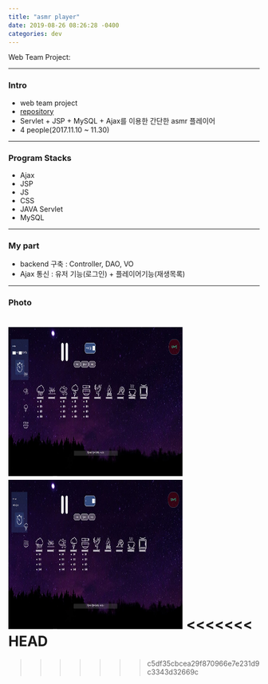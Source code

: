 ```yaml
---
title: "asmr player"
date: 2019-08-26 08:26:28 -0400
categories: dev
---
```


Web Team Project:

---

### Intro
- web team project
- [repository]
- Servlet + JSP + MySQL + Ajax를 이용한 간단한 asmr 플레이어
- 4 people(2017.11.10 ~ 11.30)

---

### Program Stacks
- Ajax
- JSP
- JS
- CSS
- JAVA Servlet
- MySQL

---

### My part
- backend 구축 : Controller, DAO, VO
- Ajax 통신 : 유저 기능(로그인) + 플레이어기능(재생목록)

---

### Photo
<img src="/assets/images/1.JPG" alt="drawing" width="350" height="300"/> <img src="/assets/images/2.JPG" alt="drawing" width="350" height="300"/>
<<<<<<< HEAD
=======

>>>>>>> c5df35cbcea29f870966e7e231d9c3343d32669c

[repository]: https://github.com/blackjayH/asmr-player/
